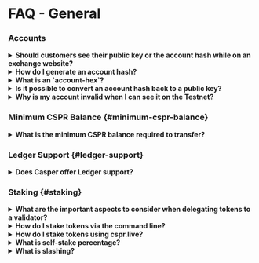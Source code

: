 # FAQ - General

### Accounts

<details>
 <summary><b>Should customers see their public key or the account hash while on an exchange website?</b></summary>
  
Exchange customers or end-users only need to see the public key. They do not need to know the account hash. The account hash is only needed in the backend to verify transactions. 

Exchanges should store the account hash to query and monitor the account. Customers do not need to know this value, so to simplify their experience, we recommend storing both values and displaying only the public key.

</details>

<details>
<summary><b>How do I generate an account hash?</b></summary>

You must ensure the following prerequisites are met before you can generate an account hash:

1.  [Set up your machine](../developers/prerequisites.md)
2.  Have a Casper Account and its _public key_
3.  Install the Casper [command-line client](../developers/prerequisites.md#the-casper-command-line-client)

**Generating an Account Hash**

To generate an account hash use the following command:

```bash
casper-client account-address --public-key <PUBLIC KEY HEX CODE>
```

**Sample Output**

```bash
account-hash-a2c2a41c282452195e5dd267272d12ed3e991467a5f881aab96306bac1cec3e8
```

In the above output, `a2c2a41c282452195e5dd267272d12ed3e991467a5f881aab96306bac1cec3e8` is the account hash and the prefix `account-hash-` is used to make it a tight key.

</details>

<details>
<summary><b>What is an `account-hex`?</b></summary>

The <em>account-hex</em> term originates from the JS-SDK naming convention and refers to a public key. We store it and convert it to an account hash. 
</details>

<details>
<summary><b>Is it possible to convert an account hash back to a public key?</b></summary>

No. An account hash is a one-way hashed value of the public key.
</details>

<details>
<summary><b>Why is my account invalid when I can see it on the Testnet?</b></summary>

You must deposit tokens to activate an account. You can request tokens from [the faucet on Testnet](https://testnet.cspr.live/tools/faucet).

</details>

### Minimum CSPR Balance {#minimum-cspr-balance}

<details>
<summary><b>What is the minimum CSPR balance required to transfer?</b></summary>

An account cannot transfer less than 2.5 CSPR.

</details>

### Ledger Support {#ledger-support}

<details>

<summary><b>Does Casper offer Ledger support?</b></summary>

Yes. Follow [this guide](https://support.ledger.com/hc/en-us/articles/4416379141009-Casper-CSPR-?docs=true) to install the Casper app on your Ledger device to manage CSPR.

</details>

### Staking {#staking}

<details>

<summary><b>What are the important aspects to consider when delegating tokens to a validator?</b></summary>

Users should consider consistent uptime, prompt upgrades and delegation rates when choosing a validator. Offline and out-of-date validators do not generate rewards.

Active engagement in the community is another important aspect.

</details>

<details>
<summary><b>How do I stake tokens via the command line?</b></summary>

Follow [the delegation workflow](../developers/cli/delegate.md) to learn how to stake your tokens via the command line.

</details>

<details>
<summary><b>How do I stake tokens using cspr.live?</b></summary>

See [this article](../users/delegate-ui.md).

</details>

<details>
<summary><b>What is self-stake percentage?</b></summary>

Self-stake is the amount of CSPR a validator personally staked on the network from their validating node, expressed as a percentage of the total amount of CSPR staked to that validator. Most validators choose to delegate their own tokens to their validating node as a security practice, which will show as a low self-stake percentage.

</details>

<details>
<summary><b>What is slashing?</b></summary>

Slashing is a penalty for inappropriate or malicious behavior. Ordinarily, the official node software will not act maliciously unless intentionally altered. When this happens, the validator in question gets slashed (Note: The network treats validator and delegator tokens equally).

Slashing is not currently enabled on the Casper Mainnet. If a validator behaves poorly on the network, they face eviction from the network and loss of rewards. When slashing is enabled, poor behavior will result in token removal. In this case, you will lose any rewards accrued during the eviction period.

</details>
